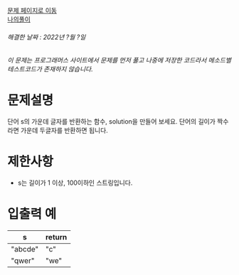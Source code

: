[문제 페이지로 이동](https://programmers.co.kr/learn/courses/30/lessons/12903)   
[나의풀이](https://github.com/HK-An/coding_practice/blob/main/CodingPractice/programmers/src/main/java/kr/hk/lv1/GetCenterCharacter.java)
###### 해결한 날짜 : 2022년 ?월 ?일
###### 이 문제는 프로그래머스 사이트에서 문제를 먼저 풀고 나중에 저장한 코드라서 메소드별 테스트코드가 존재하지 않습니다.
# 문제설명
단어 s의 가운데 글자를 반환하는 함수, solution을 만들어 보세요. 단어의 길이가 짝수라면 가운데 두글자를 반환하면 됩니다.

# 제한사항
- s는 길이가 1 이상, 100이하인 스트링입니다.

# 입출력 예
|s|return|
|-|-|
|"abcde"|	"c"|
|"qwer"|"we"|
